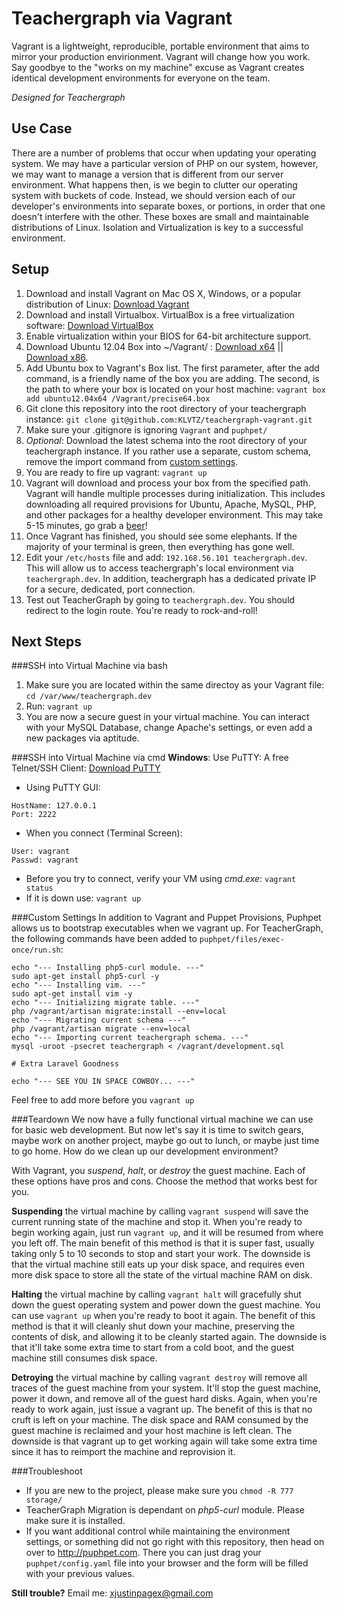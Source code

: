 Teachergraph via Vagrant
====================

Vagrant is a lightweight, reproducible, portable environment that aims to mirror your production envirionment. Vagrant will change how you work. Say goodbye to the "works on my machine" excuse as Vagrant creates identical development environments for everyone on the team. 

*Designed for Teachergraph*

Use Case
--------
There are a number of problems that occur when updating your operating system. We may have a particular version of PHP on our system, however, we may want to manage a version that is different from our server environment. What happens then, is we begin to clutter our operating system with buckets of code. Instead, we should version each of our developer's environments into separate boxes, or portions, in order that one doesn't interfere with the other. These boxes are small and maintainable distributions of Linux. Isolation and Virtualization is key to a successful environment.

Setup
-----
1. Download and install Vagrant on Mac OS X, Windows, or a popular distribution of Linux: [Download Vagrant](http://www.vagrantup.com/downloads.html)
2. Download and install Virtualbox. VirtualBox is a free virtualization software: [Download VirtualBox](https://www.virtualbox.org/wiki/Downloads)
3. Enable virtualization within your BIOS for 64-bit architecture support.
4. Download Ubuntu 12.04 Box into ~/Vagrant/ : [Download x64](http://files.vagrantup.com/precise64.box) || [Download x86](http://files.vagrantup.com/precise32.box). 
5. Add Ubuntu box to Vagrant's Box list. The first parameter, after the add command, is a friendly name of the box you are adding. The second, is the path to where your box is located on your host machine: `vagrant box add ubuntu12.04x64 /Vagrant/precise64.box`
6. Git clone this repository into the root directory of your teachergraph instance: 
`git clone git@github.com:KLVTZ/teachergraph-vagrant.git`
7. Make sure your .gitignore is ignoring `Vagrant` and `puphpet/`
8. *Optional*: Download the latest schema into the root directory of your teachergraph instance. If you rather use a separate, custom schema, remove the import command from [custom settings](#custom-settings). 
9. You are ready to fire up vagrant: `vagrant up`
10. Vagrant will download and process your box from the specified path. Vagrant will handle multiple processes during initialization. This includes downloading all required provisions for Ubuntu, Apache, MySQL, PHP, and other packages for a healthy developer environment. This may take 5-15 minutes, go grab a [beer](http://www.stonebrewing.com/ipa/)!
11. Once Vagrant has finished, you should see some elephants. If the majority of your terminal is green, then everything has gone well.
12. Edit your `/etc/hosts` file and add: `192.168.56.101 teachergraph.dev`. This will allow us to access teachergraph's local environment via `teachergraph.dev`. In addition, teachergraph has a dedicated private IP for a secure, dedicated, port connection.
13. Test out TeacherGraph by going to `teachergraph.dev`. You should redirect to the login route. You're ready to rock-and-roll!

Next Steps
----------
###SSH into Virtual Machine via bash
1. Make sure you are located within the same directoy as your Vagrant file: 
`cd /var/www/teachergraph.dev`
2. Run: `vagrant up`
3. You are now a secure guest in your virtual machine. You can interact with your MySQL Database, change Apache's settings, or even add a new packages via aptitude.

###SSH into Virtual Machine via cmd
**Windows**: Use PuTTY: A free Telnet/SSH Client: [Download PuTTY](http://www.chiark.greenend.org.uk/~sgtatham/putty/)
- Using PuTTY GUI:
```
HostName: 127.0.0.1
Port: 2222
```
- When you connect (Terminal Screen):
```
User: vagrant
Passwd: vagrant
```
- Before you try to connect, verify your VM using *cmd.exe*: `vagrant status`
- If it is down use: `vagrant up`

###Custom Settings
In addition to Vagrant and Puppet Provisions, Puphpet allows us to bootstrap executables when we vagrant up. For TeacherGraph, the following commands have been added to `puphpet/files/exec-once/run.sh`:
```
echo "--- Installing php5-curl module. ---"
sudo apt-get install php5-curl -y
echo "--- Installing vim. ---"
sudo apt-get install vim -y
echo "--- Initializing migrate table. ---"
php /vagrant/artisan migrate:install --env=local
echo "--- Migrating current schema ---"
php /vagrant/artisan migrate --env=local
echo "--- Importing current teachergraph schema. ---"
mysql -uroot -psecret teachergraph < /vagrant/development.sql

# Extra Laravel Goodness

echo "--- SEE YOU IN SPACE COWBOY... ---"
```
Feel free to add more before you `vagrant up`

###Teardown
We now have a fully functional virtual machine we can use for basic web development. But now let's say it is time to switch gears, maybe work on another project, maybe go out to lunch, or maybe just time to go home. How do we clean up our development environment?

With Vagrant, you *suspend*, *halt*, or *destroy* the guest machine. Each of these options have pros and cons. Choose the method that works best for you.

**Suspending** the virtual machine by calling `vagrant suspend` will save the current running state of the machine and stop it. When you're ready to begin working again, just run `vagrant up`, and it will be resumed from where you left off. The main benefit of this method is that it is super fast, usually taking only 5 to 10 seconds to stop and start your work. The downside is that the virtual machine still eats up your disk space, and requires even more disk space to store all the state of the virtual machine RAM on disk.

**Halting** the virtual machine by calling `vagrant halt` will gracefully shut down the guest operating system and power down the guest machine. You can use `vagrant up` when you're ready to boot it again. The benefit of this method is that it will cleanly shut down your machine, preserving the contents of disk, and allowing it to be cleanly started again. The downside is that it'll take some extra time to start from a cold boot, and the guest machine still consumes disk space.

**Detroying** the virtual machine by calling `vagrant destroy` will remove all traces of the guest machine from your system. It'll stop the guest machine, power it down, and remove all of the guest hard disks. Again, when you're ready to work again, just issue a vagrant up. The benefit of this is that no cruft is left on your machine. The disk space and RAM consumed by the guest machine is reclaimed and your host machine is left clean. The downside is that vagrant up to get working again will take some extra time since it has to reimport the machine and reprovision it.

###Troubleshoot
- If you are new to the project, please make sure you `chmod -R 777 storage/`
- TeacherGraph Migration is dependant on *php5-curl* module. Please make sure it is installed.
- If you want additional control while maintaining the environment settings, or something did not go right with this repository, then head on over to <http://puphpet.com>. There you can just drag your `puphpet/config.yaml` file into your browser and the form will be filled with your previous values.

**Still trouble?** Email me: <xjustinpagex@gmail.com>
